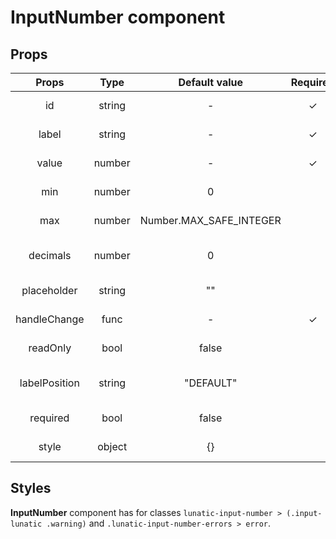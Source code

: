 # InputNumber component

## Props

|     Props     |  Type  |      Default value      | Required | Description                     |
| :-----------: | :----: | :---------------------: | :------: | ------------------------------- |
|      id       | string |            -            |    ✓     | Id of the input                 |
|     label     | string |            -            |    ✓     | Label of the input              |
|     value     | number |            -            |    ✓     | Value of the input              |
|      min      | number |            0            |          | Minimum of the input            |
|      max      | number | Number.MAX_SAFE_INTEGER |          | Maximum of the input            |
|   decimals    | number |            0            |          | Number of decimals of the input |
|  placeholder  | string |           ""            |          | Placeholder of the input        |
| handleChange  |  func  |            -            |    ✓     | Handler of the input            |
|   readOnly    |  bool  |          false          |          | Is the input read only          |
| labelPosition | string |        "DEFAULT"        |          | Position of the input label     |
|   required    |  bool  |          false          |          | Is the input required           |
|     style     | object |           {}            |          | Style of the input              |

## Styles

**InputNumber** component has for classes `lunatic-input-number > (.input-lunatic .warning)` and `.lunatic-input-number-errors > error`.
